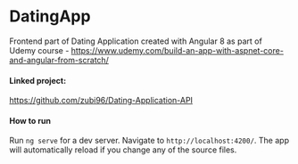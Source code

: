 # DatingApp

Frontend part of Dating Application created with Angular 8 as part of Udemy course - https://www.udemy.com/build-an-app-with-aspnet-core-and-angular-from-scratch/

#### Linked project:
https://github.com/zubi96/Dating-Application-API

#### How to run

Run `ng serve` for a dev server. Navigate to `http://localhost:4200/`. The app will automatically reload if you change any of the source files.
